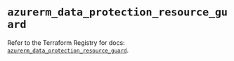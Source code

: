 # `azurerm_data_protection_resource_guard`

Refer to the Terraform Registry for docs: [`azurerm_data_protection_resource_guard`](https://registry.terraform.io/providers/hashicorp/azurerm/4.28.0/docs/resources/data_protection_resource_guard).
